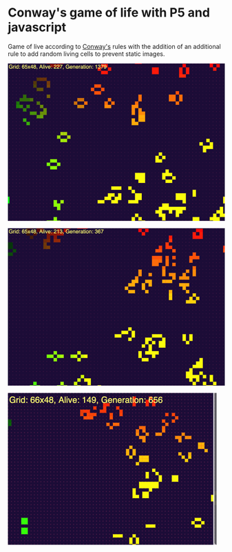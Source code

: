 # Conway's game of life with P5 and javascript

Game of live according to [Conway's](https://en.wikipedia.org/wiki/Conway%27s_Game_of_Life) rules with the addition of an additional rule to add random living cells to prevent static images.

![ani1](https://github.com/madeinouweland/game-of-life/blob/master/game.gif)

![ani2](https://github.com/madeinouweland/game-of-life/blob/master/game2.gif)

![ani3](https://github.com/madeinouweland/game-of-life/blob/master/game3.gif)
